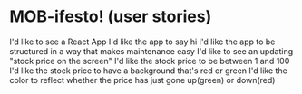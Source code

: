 # MOB-ifesto! (user stories)

I'd like to see a React App
I'd like the app to say hi
I'd like the app to be structured in a way that makes maintenance easy
I'd like to see an updating "stock price on the screen"
I'd like the stock price to be between 1 and 100
I'd like the stock price to have a background that's red or green
I'd like the color to reflect whether the price has just gone up(green) or down(red)
